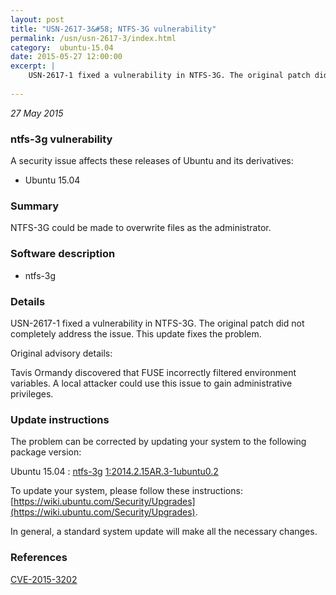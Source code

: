 ```yaml
---
layout: post
title: "USN-2617-3&#58; NTFS-3G vulnerability"
permalink: /usn/usn-2617-3/index.html
category:  ubuntu-15.04
date: 2015-05-27 12:00:00
excerpt: |
    USN-2617-1 fixed a vulnerability in NTFS-3G. The original patch did not completely address the issue. This update fixes the problem.
    
--- 
```

 
 

*27 May 2015*

### ntfs-3g vulnerability

A security issue affects these releases of Ubuntu and its derivatives:

* Ubuntu 15.04

### Summary

NTFS-3G could be made to overwrite files as the administrator. 

### Software description

* ntfs-3g 

### Details

USN-2617-1 fixed a vulnerability in NTFS-3G. The original patch did not completely address the issue. This update fixes the problem.

Original advisory details:

 Tavis Ormandy discovered that FUSE incorrectly filtered environment variables. A local attacker could use this issue to gain administrative privileges. 

### Update instructions

The problem can be corrected by updating your system to the following package version:

Ubuntu 15.04
 : [ntfs-3g](https://launchpad.net/ubuntu/+source/ntfs-3g) <span> [1:2014.2.15AR.3-1ubuntu0.2](https://launchpad.net/ubuntu/+source/ntfs-3g/1:2014.2.15AR.3-1ubuntu0.2) </span> 

To update your system, please follow these instructions: [https://wiki.ubuntu.com/Security/Upgrades](https://wiki.ubuntu.com/Security/Upgrades).

In general, a standard system update will make all the necessary changes. 

### References

 
 [CVE-2015-3202](http://people.ubuntu.com/~ubuntu-security/cve/CVE-2015-3202)
 

